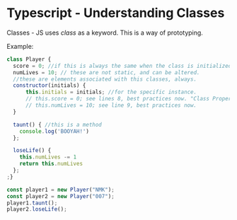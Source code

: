 # Typescript - Understanding Classes 

Classes - JS uses *class* as a keyword. This is a way of prototyping. 

Example: 
```javascript 
class Player {
  score = 0; //if this is always the same when the class is initialized. 
  numLives = 10; // these are not static, and can be altered. 
  //these are elements associated with this classes, always.  
  constructor(initials) {
      this.initials = initials; //for the specific instance. 
      // this.score = 0; see lines 8, best practices now. "Class Properties"  
      // this.numLives = 10; see line 9, best practices now. 
  }

  taunt() { //this is a method 
    console.log('BOOYAH!')
  };

  loseLife() {
    this.numLives -= 1
    return this.numLives
  };
;}

const player1 = new Player("NMK"); 
const player2 = new Player("007");
player1.taunt(); 
player2.loseLife(); 

```